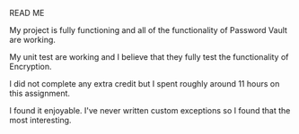 READ ME


My project is fully functioning and all of the functionality of Password Vault are working.

My unit test are working and I believe that they fully test the functionality of Encryption.

I did not complete any extra credit but I spent roughly around 11 hours on this assignment.

I found it enjoyable. I've never written custom exceptions so I found that the most interesting. 